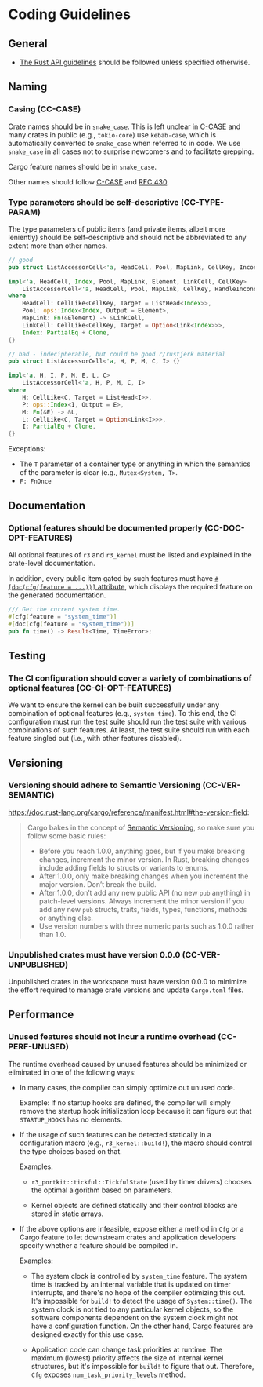 # Coding Guidelines

## General

- [The Rust API guidelines] should be followed unless specified otherwise.

[The Rust API guidelines]: https://github.com/rust-lang/api-guidelines/tree/91939a78784e97ec3e2d84abed905738a7fd4224

## Naming

### Casing (CC-CASE)

Crate names should be in `snake_case`. This is left unclear in [C-CASE] and many crates in public (e.g., `tokio-core`) use `kebab-case`, which is automatically converted to `snake_case` when referred to in code. We use `snake_case` in all cases not to surprise newcomers and to facilitate grepping.

Cargo feature names should be in `snake_case`.

Other names should follow [C-CASE] and [RFC 430].

[C-CASE]: https://github.com/rust-lang/api-guidelines/blob/91939a78784e97ec3e2d84abed905738a7fd4224/src/naming.md#casing-conforms-to-rfc-430-c-case
[RFC 430]: https://github.com/rust-lang/rfcs/blob/master/text/0430-finalizing-naming-conventions.md

### Type parameters should be self-descriptive (CC-TYPE-PARAM)

The type parameters of public items (and private items, albeit more leniently) should be self-descriptive and should not be abbreviated to any extent more than other names.

```rust
// good
pub struct ListAccessorCell<'a, HeadCell, Pool, MapLink, CellKey, InconsistencyHandler> {}

impl<'a, HeadCell, Index, Pool, MapLink, Element, LinkCell, CellKey>
    ListAccessorCell<'a, HeadCell, Pool, MapLink, CellKey, HandleInconsistencyByReturningError>
where
    HeadCell: CellLike<CellKey, Target = ListHead<Index>>,
    Pool: ops::Index<Index, Output = Element>,
    MapLink: Fn(&Element) -> &LinkCell,
    LinkCell: CellLike<CellKey, Target = Option<Link<Index>>>,
    Index: PartialEq + Clone,
{}

// bad - indecipherable, but could be good r/rustjerk material
pub struct ListAccessorCell<'a, H, P, M, C, I> {}

impl<'a, H, I, P, M, E, L, C>
    ListAccessorCell<'a, H, P, M, C, I>
where
    H: CellLike<C, Target = ListHead<I>>,
    P: ops::Index<I, Output = E>,
    M: Fn(&E) -> &L,
    L: CellLike<C, Target = Option<Link<I>>>,
    I: PartialEq + Clone,
{}

```

Exceptions:

- The `T` parameter of a container type or anything in which the semantics of the parameter is clear (e.g., `Mutex<System, T>`.
- `F: FnOnce`

## Documentation

### Optional features should be documented properly (CC-DOC-OPT-FEATURES)

All optional features of `r3` and `r3_kernel` must be listed and explained in the crate-level documentation.

In addition, every public item gated by such features must have [`#[doc(cfg(feature = ...))]` attribute](https://github.com/rust-lang/rust/issues/43781), which displays the required feature on the generated documentation.

```rust
/// Get the current system time.
#[cfg(feature = "system_time")]
#[doc(cfg(feature = "system_time"))]
pub fn time() -> Result<Time, TimeError>;
```

## Testing

### The CI configuration should cover a variety of combinations of optional features (CC-CI-OPT-FEATURES)

We want to ensure the kernel can be built successfully under any combination of optional features (e.g., `system_time`). To this end, the CI configuration must run the test suite should run the test suite with various combinations of such features. At least, the test suite should run with each feature singled out (i.e., with other features disabled).

## Versioning

### Versioning should adhere to Semantic Versioning (CC-VER-SEMANTIC)

<https://doc.rust-lang.org/cargo/reference/manifest.html#the-version-field>:

> Cargo bakes in the concept of [Semantic Versioning](https://semver.org/), so make sure you follow some basic rules:
>
> - Before you reach 1.0.0, anything goes, but if you make breaking changes, increment the minor version. In Rust, breaking changes include adding fields to structs or variants to enums.
> - After 1.0.0, only make breaking changes when you increment the major version. Don’t break the build.
> - After 1.0.0, don’t add any new public API (no new `pub` anything) in patch-level versions. Always increment the minor version if you add any new `pub` structs, traits, fields, types, functions, methods or anything else.
> - Use version numbers with three numeric parts such as 1.0.0 rather than 1.0.

### Unpublished crates must have version 0.0.0 (CC-VER-UNPUBLISHED)

Unpublished crates in the workspace must have version 0.0.0 to minimize the effort required to manage crate versions and update `Cargo.toml` files.

## Performance

### Unused features should not incur a runtime overhead (CC-PERF-UNUSED)

The runtime overhead caused by unused features should be minimized or eliminated in one of the following ways:

- In many cases, the compiler can simply optimize out unused code.

  Example: If no startup hooks are defined, the compiler will simply remove the startup hook initialization loop because it can figure out that `STARTUP_HOOKS` has no elements.

- If the usage of such features can be detected statically in a configuration macro (e.g., `r3_kernel::build!`), the macro should control the type choices based on that.

  Examples:

  - `r3_portkit::tickful::TickfulState` (used by timer drivers) chooses the optimal algorithm based on parameters.

  - Kernel objects are defined statically and their control blocks are stored in static arrays.

- If the above options are infeasible, expose either a method in `Cfg` or a Cargo feature to let downstream crates and application developers specify whether a feature should be compiled in.

  Examples:

  - The system clock is controlled by `system_time` feature. The system time is tracked by an internal variable that is updated on timer interrupts, and there's no hope of the compiler optimizing this out. It's impossible for `build!` to detect the usage of `System::time()`. The system clock is not tied to any particular kernel objects, so the software components dependent on the system clock might not have a configuration function. On the other hand, Cargo features are designed exactly for this use case.

  - Application code can change task priorities at runtime. The maximum (lowest) priority affects the size of internal kernel structures, but it's impossible for `build!` to figure that out. Therefore, `Cfg` exposes `num_task_priority_levels` method.
